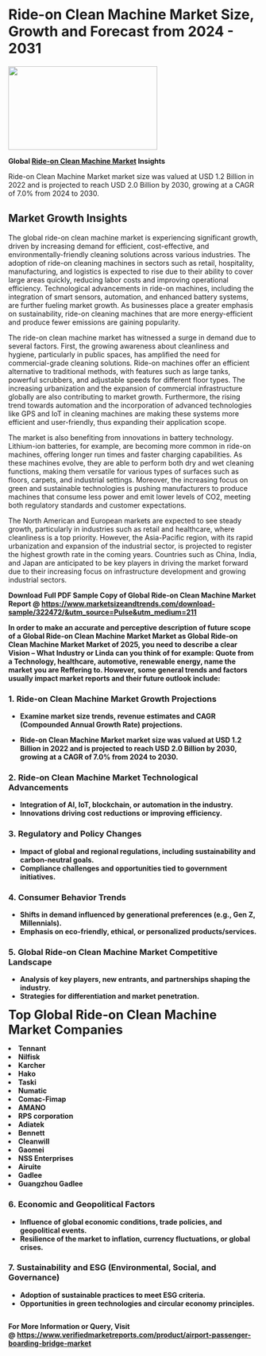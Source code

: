 <H1>Ride-on Clean Machine Market Size, Growth and Forecast from 2024 - 2031</H1><img class="aligncenter size-medium wp-image-584254" src="https://thirdeyenews.in/wp-content/uploads/2024/09/Global-Market-Research-300x168.jpeg" alt="" width="300" height="168" /><p><strong>Global&nbsp;<a href="https://www.marketsizeandtrends.com/download-sample/322472/&amp;utm_source=Pulse&amp;utm_medium=211">Ride-on Clean Machine Market</a> Insights</strong></p><p>Ride-on Clean Machine Market market size was valued at USD 1.2 Billion in 2022 and is projected to reach USD 2.0 Billion by 2030, growing at a CAGR of 7.0% from 2024 to 2030.</p><p><h2>Market Growth Insights</h2> <p>The global ride-on clean machine market is experiencing significant growth, driven by increasing demand for efficient, cost-effective, and environmentally-friendly cleaning solutions across various industries. The adoption of ride-on cleaning machines in sectors such as retail, hospitality, manufacturing, and logistics is expected to rise due to their ability to cover large areas quickly, reducing labor costs and improving operational efficiency. Technological advancements in ride-on machines, including the integration of smart sensors, automation, and enhanced battery systems, are further fueling market growth. As businesses place a greater emphasis on sustainability, ride-on cleaning machines that are more energy-efficient and produce fewer emissions are gaining popularity.</p> <p><strong></strong></p> <p>The ride-on clean machine market has witnessed a surge in demand due to several factors. First, the growing awareness about cleanliness and hygiene, particularly in public spaces, has amplified the need for commercial-grade cleaning solutions. Ride-on machines offer an efficient alternative to traditional methods, with features such as large tanks, powerful scrubbers, and adjustable speeds for different floor types. The increasing urbanization and the expansion of commercial infrastructure globally are also contributing to market growth. Furthermore, the rising trend towards automation and the incorporation of advanced technologies like GPS and IoT in cleaning machines are making these systems more efficient and user-friendly, thus expanding their application scope.</p> <p>The market is also benefiting from innovations in battery technology. Lithium-ion batteries, for example, are becoming more common in ride-on machines, offering longer run times and faster charging capabilities. As these machines evolve, they are able to perform both dry and wet cleaning functions, making them versatile for various types of surfaces such as floors, carpets, and industrial settings. Moreover, the increasing focus on green and sustainable technologies is pushing manufacturers to produce machines that consume less power and emit lower levels of CO2, meeting both regulatory standards and customer expectations.</p> <p>The North American and European markets are expected to see steady growth, particularly in industries such as retail and healthcare, where cleanliness is a top priority. However, the Asia-Pacific region, with its rapid urbanization and expansion of the industrial sector, is projected to register the highest growth rate in the coming years. Countries such as China, India, and Japan are anticipated to be key players in driving the market forward due to their increasing focus on infrastructure development and growing industrial sectors.</p> <p><strong></p><p><span class=""><strong>Download Full PDF Sample Copy of Global Ride-on Clean Machine Market Report</strong> @ <a href="https://www.marketsizeandtrends.com/download-sample/322472/&amp;utm_source=Pulse&amp;utm_medium=211" target="_blank">https://www.marketsizeandtrends.com/download-sample/322472/&amp;utm_source=Pulse&amp;utm_medium=211</a></span></p><p>In order to make an accurate and perceptive description of future scope of a Global&nbsp;Ride-on Clean Machine Market Market as Global&nbsp;Ride-on Clean Machine Market Market of 2025, you need to describe a clear Vision &ndash; What Industry or Linda can you think of for example: Quote from a Technology, healthcare, automotive, renewable energy, name the market you are Reffering to. However, some general trends and factors usually impact market reports and their future outlook include:</p><h3>1.&nbsp;<strong>Ride-on Clean Machine Market Growth Projections</strong></h3><ul><li>Examine market size trends, revenue estimates and CAGR (Compounded Annual Growth Rate) projections.</li><li><p>Ride-on Clean Machine Market market size was valued at USD 1.2 Billion in 2022 and is projected to reach USD 2.0 Billion by 2030, growing at a CAGR of 7.0% from 2024 to 2030.</p></li></ul><h3>2.&nbsp;<strong>Ride-on Clean Machine Market Technological Advancements</strong></h3><ul><li>Integration of AI, IoT, blockchain, or automation in the industry.</li><li>Innovations driving cost reductions or improving efficiency.</li></ul><h3>3.&nbsp;<strong>Regulatory and Policy Changes</strong></h3><ul><li>Impact of global and regional regulations, including sustainability and carbon-neutral goals.</li><li>Compliance challenges and opportunities tied to government initiatives.</li></ul><h3>4.&nbsp;<strong>Consumer Behavior Trends</strong></h3><ul><li>Shifts in demand influenced by generational preferences (e.g., Gen Z, Millennials).</li><li>Emphasis on eco-friendly, ethical, or personalized products/services.</li></ul><h3>5.&nbsp;<strong>Global Ride-on Clean Machine Market Competitive Landscape</strong></h3><ul><li>Analysis of key players, new entrants, and partnerships shaping the industry.</li><li>Strategies for differentiation and market penetration.</li></ul><p data-pm-slice="1 1 []"><span style="color: inherit; font-family: inherit; font-size: 25px;">Top Global Ride-on Clean Machine Market Companies</span></p><div class="" data-test-id=""><p><li>Tennant</li><li> Nilfisk</li><li> Karcher</li><li> Hako</li><li> Taski</li><li> Numatic</li><li> Comac-Fimap</li><li> AMANO</li><li> RPS corporation</li><li> Adiatek</li><li> Bennett</li><li> Cleanwill</li><li> Gaomei</li><li> NSS Enterprises</li><li> Airuite</li><li> Gadlee</li><li> Guangzhou Gadlee</li></p></div><h3>6.&nbsp;<strong>Economic and Geopolitical Factors</strong></h3><ul><li>Influence of global economic conditions, trade policies, and geopolitical events.</li><li>Resilience of the market to inflation, currency fluctuations, or global crises.</li></ul><h3>7.&nbsp;<strong>Sustainability and ESG (Environmental, Social, and Governance)</strong></h3><ul><li>Adoption of sustainable practices to meet ESG criteria.</li><li>Opportunities in green technologies and circular economy principles.</li></ul><h2><strong style="font-size: 14px;">For More Information or Query, Visit @&nbsp;</strong><a style="background-color: #ffffff; font-size: 14px;" href="https://www.marketsizeandtrends.com/report/ride-on-clean-machine-market/" target="_blank">https://www.verifiedmarketreports.com/product/airport-passenger-boarding-bridge-market</a></h2>
